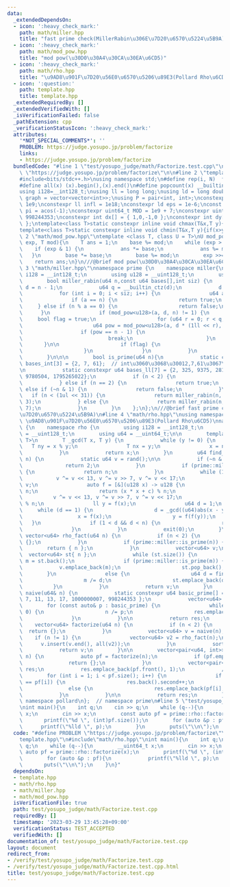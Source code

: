 ```yaml
---
data:
  _extendedDependsOn:
  - icon: ':heavy_check_mark:'
    path: math/miller.hpp
    title: "fast prime check(MillerRabin\u306E\u7D20\u6570\u5224\u5B9A)"
  - icon: ':heavy_check_mark:'
    path: math/mod_pow.hpp
    title: "mod pow(\u30D0\u30A4\u30CA\u30EA\u6CD5)"
  - icon: ':heavy_check_mark:'
    path: math/rho.hpp
    title: "\u9AD8\u901F\u7D20\u56E0\u6570\u5206\u89E3(Pollard Rho\u6CD5)"
  - icon: ':question:'
    path: template.hpp
    title: template.hpp
  _extendedRequiredBy: []
  _extendedVerifiedWith: []
  _isVerificationFailed: false
  _pathExtension: cpp
  _verificationStatusIcon: ':heavy_check_mark:'
  attributes:
    '*NOT_SPECIAL_COMMENTS*': ''
    PROBLEM: https://judge.yosupo.jp/problem/factorize
    links:
    - https://judge.yosupo.jp/problem/factorize
  bundledCode: "#line 1 \"test/yosupo_judge/math/Factorize.test.cpp\"\n#define PROBLEM\
    \ \"https://judge.yosupo.jp/problem/factorize\"\n\n#line 2 \"template.hpp\"\n\
    #include<bits/stdc++.h>\nusing namespace std;\n#define rep(i, N)  for(int i=0;i<(N);i++)\n\
    #define all(x) (x).begin(),(x).end()\n#define popcount(x) __builtin_popcount(x)\n\
    using i128=__int128_t;\nusing ll = long long;\nusing ld = long double;\nusing\
    \ graph = vector<vector<int>>;\nusing P = pair<int, int>;\nconstexpr int inf =\
    \ 1e9;\nconstexpr ll infl = 1e18;\nconstexpr ld eps = 1e-6;\nconst long double\
    \ pi = acos(-1);\nconstexpr uint64_t MOD = 1e9 + 7;\nconstexpr uint64_t MOD2 =\
    \ 998244353;\nconstexpr int dx[] = { 1,0,-1,0 };\nconstexpr int dy[] = { 0,1,0,-1\
    \ };\ntemplate<class T>static constexpr inline void chmax(T&x,T y){if(x<y)x=y;}\n\
    template<class T>static constexpr inline void chmin(T&x,T y){if(x>y)x=y;}\n#line\
    \ 2 \"math/mod_pow.hpp\"\ntemplate <class T, class U = T>\nU mod_pow(T base, T\
    \ exp, T mod){\n    T ans = 1;\n    base %= mod;\n    while (exp > 0) {\n    \
    \    if (exp & 1) {\n            ans *= base;\n            ans %= mod;\n     \
    \   }\n        base *= base;\n        base %= mod;\n        exp >>= 1;\n    }\n\
    \    return ans;\n}\n///@brief mod pow(\u30D0\u30A4\u30CA\u30EA\u6CD5)\n#line\
    \ 3 \"math/miller.hpp\"\nnamespace prime {\n    namespace miller{\n        using\
    \ i128 = __int128_t;\n        using u128 = __uint128_t;\n        using u64 = __uint64_t;\n\
    \        bool miller_rabin(u64 n,const u64 bases[],int siz) {\n            u64\
    \ d = n - 1;\n            u64 q = __builtin_ctz(d);\n            d >>= q;\n\n\
    \            for (int i = 0; i < siz; i++) {\n                u64 a = bases[i];\n\
    \                if (a == n) {\n                    return true;\n           \
    \     } else if (n % a == 0) {\n                    return false;\n          \
    \      }\n                if (mod_pow<u128>(a, d, n) != 1) {\n               \
    \     bool flag = true;\n                    for (u64 r = 0; r < q; r++) {\n \
    \                       u64 pow = mod_pow<u128>(a, d * (1ll << r), n);\n     \
    \                   if (pow == n - 1) {\n                            flag = false;\n\
    \                            break;\n                        }\n             \
    \       }\n\n                    if (flag) {\n                        return false;\n\
    \                    }\n                }\n            }\n            return true;\n\
    \        }\n\n\n        bool is_prime(u64 n){\n            static constexpr u64\
    \ bases_int[3] = {2, 7, 61};  // int\u3060\u3068\u30012,7,61\u3067\u5341\u5206\
    \n            static constexpr u64 bases_ll[7] = {2, 325, 9375, 28178, 450775,\
    \ 9780504, 1795265022};\n            if (n < 2) {\n                return false;\n\
    \            } else if (n == 2) {\n                return true;\n            }\
    \ else if (~n & 1) {\n                return false;\n            }\n         \
    \   if (n < (1ul << 31)) {\n                return miller_rabin(n, bases_int,\
    \ 3);\n            } else {\n                return miller_rabin(n, bases_ll,\
    \ 7);\n            }\n        }\n    };\n};\n///@brief fast prime check(MillerRabin\u306E\
    \u7D20\u6570\u5224\u5B9A)\n#line 4 \"math/rho.hpp\"\nusing namespace std;\n///@brief\
    \ \u9AD8\u901F\u7D20\u56E0\u6570\u5206\u89E3(Pollard Rho\u6CD5)\nnamespace prime\
    \ {\n    namespace rho {\n        using i128 = __int128_t;\n        using u128\
    \ = __uint128_t;\n        using u64 = __uint64_t;\n\n        template<typename\
    \ T>\n        T _gcd(T x, T y) {\n            while (y != 0) {\n             \
    \   T ny = x % y;\n                T nx = y;\n                x = nx, y = ny;\n\
    \            }\n            return x;\n        }\n        u64 find_factor(u64\
    \ n) {\n            static u64 v = rand();\n\n            if (~n & 1uL) {\n  \
    \              return 2;\n            }\n            if (prime::miller::is_prime(n))\
    \ {\n                return n;\n            }\n            while (1) {\n     \
    \           v ^= v << 13, v ^= v >> 7, v ^= v << 17;\n                u64 c =\
    \ v;\n                auto f = [&](u128 x) -> u128 {\n                    x %=\
    \ n;\n                    return (x * x + c) % n;\n                };\n      \
    \          v ^= v << 13, v ^= v >> 7, v ^= v << 17;\n                ll x = v\
    \ % n;\n                ll y = f(x);\n                u64 d = 1;\n           \
    \     while (d == 1) {\n                    d = _gcd((u64)abs(x - y), n);\n  \
    \                  x = f(x);\n                    y = f(f(y));\n             \
    \   }\n                if (1 < d && d < n) {\n                    return d;\n\
    \                }\n            }\n            exit(0);\n        }\n\n       \
    \ vector<u64> rho_fact(u64 n) {\n            if (n < 2) {\n                return\
    \ {};\n            }\n            if (prime::miller::is_prime(n)) {\n        \
    \        return { n };\n            }\n            vector<u64> v;\n          \
    \  vector<u64> st{ n };\n            while (st.size()) {\n                u64&\
    \ m = st.back();\n                if (prime::miller::is_prime(m)) {\n        \
    \            v.emplace_back(m);\n                    st.pop_back();\n        \
    \        }\n                else {\n                    u64 d = find_factor(m);\n\
    \                    m /= d;\n                    st.emplace_back(d);\n      \
    \          }\n            }\n            return v;\n        }\n        vector<u64>\
    \ naive(u64& n) {\n            static constexpr u64 basic_prime[] = { 2, 3, 5,\
    \ 7, 11, 13, 17, 1000000007, 998244353 };\n            vector<u64> res;\n    \
    \        for (const auto& p : basic_prime) {\n                while (n % p ==\
    \ 0) {\n                    n /= p;\n                    res.emplace_back(p);\n\
    \                }\n            }\n\n            return res;\n        }\n    \
    \    vector<u64> factorize(u64 n) {\n            if (n < 2) {\n              \
    \  return {};\n            }\n            vector<u64> v = naive(n);\n        \
    \    if (n != 1) {\n                vector<u64> v2 = rho_fact(n);\n          \
    \      v.insert(v.end(), all(v2));\n            }\n            sort(all(v));\n\
    \            return v;\n        }\n\n        vector<pair<u64, int>> exp_factorize(u64\
    \ n) {\n            auto pf = factorize(n);\n            if (pf.empty()) {\n \
    \               return {};\n            }\n            vector<pair<u64, int>>\
    \ res;\n            res.emplace_back(pf.front(), 1);\n            //rle\n    \
    \        for (int i = 1; i < pf.size(); i++) {\n                if (res.back().first\
    \ == pf[i]) {\n                    res.back().second++;\n                }\n \
    \               else {\n                    res.emplace_back(pf[i], 1);\n    \
    \            }\n            }\n\n            return res;\n        }\n    };  //\
    \ namespace pollard\n};  // namespace prime\n#line 5 \"test/yosupo_judge/math/Factorize.test.cpp\"\
    \nint main(){\n    int q;\n    cin >> q;\n    while (q--){\n        __uint64_t\
    \ x;\n        cin >> x;\n        const auto pf = prime::rho::factorize(x);\n \
    \       printf(\"%d \", (int)pf.size());\n        for (auto &p : pf){\n      \
    \      printf(\"%lld \", p);\n        }\n        puts(\"\\n\");\n    }\n}\n"
  code: "#define PROBLEM \"https://judge.yosupo.jp/problem/factorize\"\n\n#include\"\
    template.hpp\"\n#include\"math/rho.hpp\"\nint main(){\n    int q;\n    cin >>\
    \ q;\n    while (q--){\n        __uint64_t x;\n        cin >> x;\n        const\
    \ auto pf = prime::rho::factorize(x);\n        printf(\"%d \", (int)pf.size());\n\
    \        for (auto &p : pf){\n            printf(\"%lld \", p);\n        }\n \
    \       puts(\"\\n\");\n    }\n}"
  dependsOn:
  - template.hpp
  - math/rho.hpp
  - math/miller.hpp
  - math/mod_pow.hpp
  isVerificationFile: true
  path: test/yosupo_judge/math/Factorize.test.cpp
  requiredBy: []
  timestamp: '2023-03-29 13:45:28+09:00'
  verificationStatus: TEST_ACCEPTED
  verifiedWith: []
documentation_of: test/yosupo_judge/math/Factorize.test.cpp
layout: document
redirect_from:
- /verify/test/yosupo_judge/math/Factorize.test.cpp
- /verify/test/yosupo_judge/math/Factorize.test.cpp.html
title: test/yosupo_judge/math/Factorize.test.cpp
---
```

